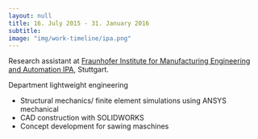```yaml
---
layout: null
title: 16. July 2015 - 31. January 2016
subtitle:
image: "img/work-timeline/ipa.png"
---
```

Research assistant at [Fraunhofer Institute for Manufacturing Engineering and Automation IPA](https://www.ipa.fraunhofer.de/en.html), Stuttgart.

Department lightweight engineering

- Structural mechanics/ finite element simulations using ANSYS mechanical
- CAD construction with SOLIDWORKS
- Concept development for sawing maschines

<!--
- Strukturmechanik/ FEM Simulationen mit ANSYS Mechanical
- CAD-Konstruktion mit SOLIDWORKS
- Erstellen von Konzepten für Sägemaschinen
- Erstellen von Projektpräsentationen
- Recherchetätigkeiten
-->